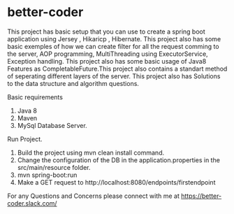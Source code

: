 # better-coder
This project has basic setup that you can use to create a spring boot application using Jersey , Hikaricp , Hibernate.
This project also has some basic exemples of how we can create filter for all the request comming to the server, AOP programming, MultiThreading using ExecutorService, Exception handling.
This project also has some basic usage of Java8 Features as CompletableFuture.This project also contains a standart method of seperating different layers of the server.
This project also has Solutions to the data structure and algorithm questions.

Basic requirements
1. Java 8
2. Maven
3. MySql Database Server.

Run Project.
1. Build the project using mvn clean install command.
2. Change the configuration of the DB in the application.properties in the src/main/resource folder.
3. mvn spring-boot:run
4. Make a GET request to http://localhost:8080/endpoints/firstendpoint

For any Questions and Concerns please connect with me at https://better-coder.slack.com/


